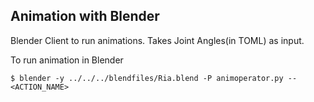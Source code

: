 ## Animation with Blender

Blender Client to run animations. Takes Joint Angles(in TOML) as input.

To run animation in Blender

```
$ blender -y ../../../blendfiles/Ria.blend -P animoperator.py -- <ACTION_NAME>
```
